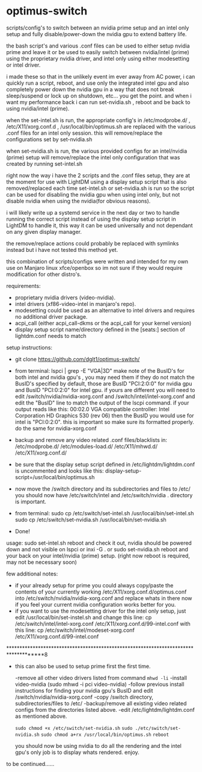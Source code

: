 # optimus-switch
scripts/config's to switch between an nvidia prime setup and an intel only setup and fully disable/power-down the nvidia gpu to extend battery life.

the bash script's and various .conf files can be used to either setup nvidia prime and leave it or be used to easily switch between nvidia/intel (prime) using the proprietary nvidia driver, and intel only using either modesetting or intel driver. 

i made these so that in the unlikely event im ever away from AC power, i can quickly run a script, reboot, and use only the integrated intel gpu and also completely power down the nvidia gpu in a way that does not break sleep/suspend or lock up on shutdown, etc... you get the point.  and when i want my performance back i can run set-nvidia.sh , reboot and be back to using nvidia/intel (prime).

when the set-intel.sh is run, the appropriate config's in /etc/modprobe.d/ , /etc/X11/xorg.conf.d , /usr/local/bin/optimus.sh are replaced with the various .conf files for an intel only session. this will remove/replace the configurations set by set-nvidia.sh

when set-nvidia.sh is run, the various provided configs for an intel/nvidia (prime) setup will remove/replace the intel only configuration that was created by running set-intel.sh

right now the way i have the 2 scripts and the .conf files setup, they are at the moment for use with LightDM using a display setup script that is also removed/replaced each time set-intel.sh or set-nvidia.sh  is run so the script can be used for disabling the nvidia gpu when using intel only, but not disable nvidia when using the nvidia(for obvious reasons).

i will likely write up a systemd service in the next day or two to handle running the correct script instead of using the display setup script in LightDM to handle it, this way it can be used universally and not dependant on any given display manager.

the remove/replace actions could probably be replaced with symlinks instead but i have not tested this method yet.

this combination of scripts/configs were written and intended for my own use on Manjaro linux xfce/openbox so im not sure if they would require modification for other distro's.

requirements:
 - proprietary nvidia drivers (video-nvidia).
 - intel drivers (xf86-video-intel in manjaro's repo).
 - modesetting could be used as an alternative to intel drivers and requires no additional driver package.
 - acpi_call (either acpi_call-dkms or the acpi_call for your kernel version)
 - display setup script name/directory defined in the [seats:] section of lightdm.conf needs to match 
 
 setup instructions:
 - git clone https://github.com/dglt1/optimus-switch/
 
 

 - from terminal:
    lspci | grep -E "VGA|3D"
    make note of the BusID's for both intel and nvidia gpu's , you may need them if they do not match the BusID's specified by default, those are BusID "PCI:2:0:0" for nvidia gpu and   BusID "PCI:0:2:0" for intel gpu. if yours are different you will need to edit /switch/nvidia/nvidia-xorg.conf and /switch/intel/intel-xorg.conf and edit the "BusID" line to match the output of the lscpi command. if your output reads like this:
    00:02.0 VGA compatible controller: Intel Corporation HD Graphics 530 (rev 06)
    then the BusID you would use for intel is "PCI:0:2:0". this is important so make sure its formatted properly.
    do the same for nvidia-xorg.conf


  - backup and remove any video related .conf files/blacklists in:
 /etc/modprobe.d/
 /etc/modules-load.d/
 /etc/X11/mhwd.d/
 /etc/X11/xorg.conf.d/
 
  - be sure that the display setup script defined in /etc/lightdm/lightdm.conf is uncommented and looks like this:
  display-setup-script=/usr/local/bin/optimus.sh 
  
  - now move the /switch directory and its subdirectories and files to /etc/ 
    you should now have /etc/switch/intel  and /etc/switch/nvidia  . directory is important.
    
  - from terminal:
 sudo cp /etc/switch/set-intel.sh /usr/local/bin/set-intel.sh
 sudo cp /etc/switch/set-nvidia.sh /usr/local/bin/set-nvidia.sh
 
  - Done! 
  
  usage:
  sudo set-intel.sh
  reboot and check it out, nvidia should be powered down and not visible on lspci or inxi -G .
  or
  sudo set-nvidia.sh
  reboot and your back on your intel/nvidia (prime) setup.
  (right now reboot is required, may not be necessary soon)
  
  few additional notes:
  - if your already setup for prime you could always copy/paste the contents of your currently working 
  /etc/X11/xorg.conf.d/optimus.conf into /etc/switch/nvidia/nvidia-xorg.conf  and replace whats in there now if you feel     your current nvidia configuration works better for you.
  - if you want to use the modesetting driver for the intel only setup, just edit
  /usr/local/bin/set-instel.sh  and change this line:
  cp /etc/switch/intel/intel-xorg.conf /etc/X11/xorg.conf.d/99-intel.conf
  with this line:
  cp /etc/switch/intel/modeset-xorg.conf /etc/X11/xorg.conf.d/99-intel.conf

************************************************************************************8
- this can also be used to setup prime first the first time.
  
  -remove all other video drivers listed from  command ` mhwd -li `
  -install video-nvidia (sudo mhwd -i pci video-nvidia)
  -follow previous install instructions for finding your nvidia gpu's BusID and edit /switch/nvidia/nvidia-xorg.conf
  -copy /switch directory, subdirectories/files to /etc/
  -backup/remove all existing video related configs from the directories listed above.
  -edit /etc/lightdm/lightdm.conf as mentioned above.
  
  `sudo chmod +x /etc/switch/set-nvidia.sh`
  `sudo ./etc/switch/set-nvidia.sh`
  `sudo chmod a+rx /usr/local/bin/optimus.sh`
  `reboot`
  
  you should now be using nvidia to do all the rendering and the intel gpu's only job is to
  display whats rendered. enjoy.
 
 
 to be continued......
 
 
